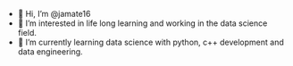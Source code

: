 - 👋 Hi, I’m @jamate16
- 👀 I’m interested in life long learning and working in the data science field.
- 🌱 I’m currently learning data science with python, c++ development and data engineering.

<!---
jamate16/jamate16 is a ✨ special ✨ repository because its `README.md` (this file) appears on your GitHub profile.
You can click the Preview link to take a look at your changes.
--->
